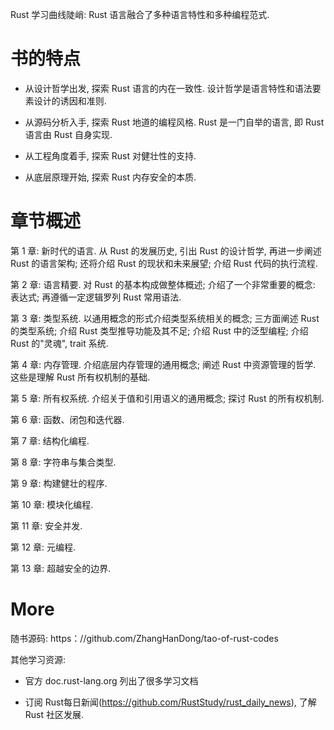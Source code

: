 
Rust 学习曲线陡峭: Rust 语言融合了多种语言特性和多种编程范式.

# 书的特点

* 从设计哲学出发, 探索 Rust 语言的内在一致性. 设计哲学是语言特性和语法要素设计的诱因和准则.

* 从源码分析入手, 探索 Rust 地道的编程风格. Rust 是一门自举的语言, 即 Rust 语言由 Rust 自身实现.

* 从工程角度着手, 探索 Rust 对健壮性的支持. 

* 从底层原理开始, 探索 Rust 内存安全的本质.

# 章节概述

第 1 章: 新时代的语言. 从 Rust 的发展历史, 引出 Rust 的设计哲学, 再进一步阐述 Rust 的语言架构; 还将介绍 Rust 的现状和未来展望; 介绍 Rust 代码的执行流程.

第 2 章: 语言精要. 对 Rust 的基本构成做整体概述; 介绍了一个非常重要的概念: 表达式; 再遵循一定逻辑罗列 Rust 常用语法.

第 3 章: 类型系统. 以通用概念的形式介绍类型系统相关的概念; 三方面阐述 Rust 的类型系统; 介绍 Rust 类型推导功能及其不足; 介绍 Rust 中的泛型编程; 介绍 Rust 的"灵魂", trait 系统.

第 4 章: 内存管理. 介绍底层内存管理的通用概念; 阐述 Rust 中资源管理的哲学. 这些是理解 Rust 所有权机制的基础.

第 5 章: 所有权系统. 介绍关于值和引用语义的通用概念; 探讨 Rust 的所有权机制.

第 6 章: 函数、闭包和迭代器.

第 7 章: 结构化编程.

第 8 章: 字符串与集合类型.

第 9 章: 构建健壮的程序.

第 10 章: 模块化编程.

第 11 章: 安全并发.

第 12 章: 元编程.

第 13 章: 超越安全的边界.

# More

随书源码: https：//github.com/ZhangHanDong/tao-of-rust-codes

其他学习资源:

* 官方 doc.rust-lang.org 列出了很多学习文档

* 订阅 Rust每日新闻(https://github.com/RustStudy/rust_daily_news), 了解 Rust 社区发展.